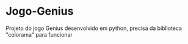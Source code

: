 # Jogo-Genius
Projeto do jogo Genius desenvolvido em python, precisa da biblioteca "colorama" para funcionar
